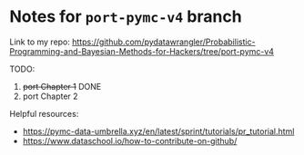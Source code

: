 # Notes for `port-pymc-v4` branch

Link to my repo: https://github.com/pydatawrangler/Probabilistic-Programming-and-Bayesian-Methods-for-Hackers/tree/port-pymc-v4

TODO:
1. ~~port Chapter 1~~ DONE
2. port Chapter 2

Helpful resources:
* https://pymc-data-umbrella.xyz/en/latest/sprint/tutorials/pr_tutorial.html
* https://www.dataschool.io/how-to-contribute-on-github/
